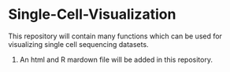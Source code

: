 # Single-Cell-Visualization
This repository will contain many functions which can be used for visualizing single cell sequencing datasets.
1. An html and R mardown file will be added in this repository.
   

